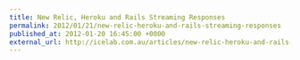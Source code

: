 ```yaml
---
title: New Relic, Heroku and Rails Streaming Responses
permalink: 2012/01/21/new-relic-heroku-and-rails-streaming-responses
published_at: 2012-01-20 16:45:00 +0000
external_url: http://icelab.com.au/articles/new-relic-heroku-and-rails-streaming-responses/
---
```


